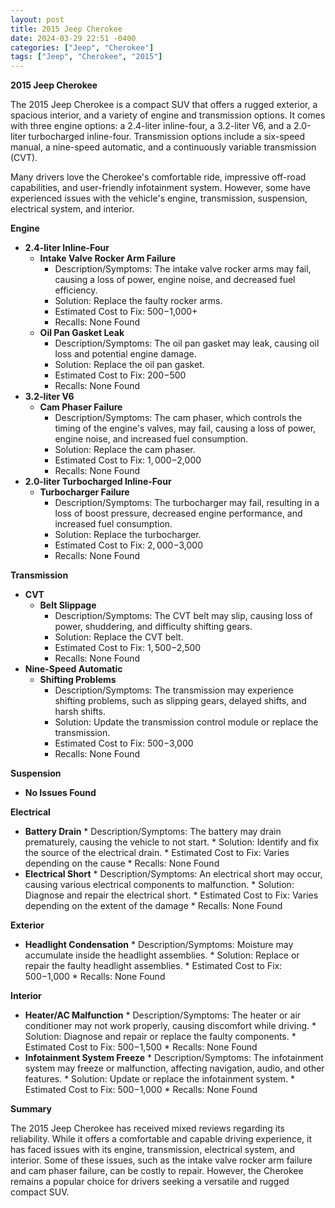 ```yaml
---
layout: post
title: 2015 Jeep Cherokee
date: 2024-03-29 22:51 -0400
categories: ["Jeep", "Cherokee"]
tags: ["Jeep", "Cherokee", "2015"]
---
```

**2015 Jeep Cherokee**

The 2015 Jeep Cherokee is a compact SUV that offers a rugged exterior, a spacious interior, and a variety of engine and transmission options. It comes with three engine options: a 2.4-liter inline-four, a 3.2-liter V6, and a 2.0-liter turbocharged inline-four. Transmission options include a six-speed manual, a nine-speed automatic, and a continuously variable transmission (CVT).

Many drivers love the Cherokee's comfortable ride, impressive off-road capabilities, and user-friendly infotainment system. However, some have experienced issues with the vehicle's engine, transmission, suspension, electrical system, and interior.

**Engine**

* **2.4-liter Inline-Four**
    * **Intake Valve Rocker Arm Failure**
      * Description/Symptoms: The intake valve rocker arms may fail, causing a loss of power, engine noise, and decreased fuel efficiency.
      * Solution: Replace the faulty rocker arms.
      * Estimated Cost to Fix: $500-$1,000+
      * Recalls: None Found
    * **Oil Pan Gasket Leak**
      * Description/Symptoms: The oil pan gasket may leak, causing oil loss and potential engine damage.
      * Solution: Replace the oil pan gasket.
      * Estimated Cost to Fix: $200-$500
      * Recalls: None Found
* **3.2-liter V6**
    * **Cam Phaser Failure**
      * Description/Symptoms: The cam phaser, which controls the timing of the engine's valves, may fail, causing a loss of power, engine noise, and increased fuel consumption.
      * Solution: Replace the cam phaser.
      * Estimated Cost to Fix: $1,000-$2,000
      * Recalls: None Found
* **2.0-liter Turbocharged Inline-Four**
    * **Turbocharger Failure**
      * Description/Symptoms: The turbocharger may fail, resulting in a loss of boost pressure, decreased engine performance, and increased fuel consumption.
      * Solution: Replace the turbocharger.
      * Estimated Cost to Fix: $2,000-$3,000
      * Recalls: None Found

**Transmission**

* **CVT**
    * **Belt Slippage**
      * Description/Symptoms: The CVT belt may slip, causing loss of power, shuddering, and difficulty shifting gears.
      * Solution: Replace the CVT belt.
      * Estimated Cost to Fix: $1,500-$2,500
      * Recalls: None Found
* **Nine-Speed Automatic**
    * **Shifting Problems**
      * Description/Symptoms: The transmission may experience shifting problems, such as slipping gears, delayed shifts, and harsh shifts.
      * Solution: Update the transmission control module or replace the transmission.
      * Estimated Cost to Fix: $500-$3,000
      * Recalls: None Found

**Suspension**

* **No Issues Found**

**Electrical**

* **Battery Drain**
      * Description/Symptoms: The battery may drain prematurely, causing the vehicle to not start.
      * Solution: Identify and fix the source of the electrical drain.
      * Estimated Cost to Fix: Varies depending on the cause
      * Recalls: None Found
* **Electrical Short**
      * Description/Symptoms: An electrical short may occur, causing various electrical components to malfunction.
      * Solution: Diagnose and repair the electrical short.
      * Estimated Cost to Fix: Varies depending on the extent of the damage
      * Recalls: None Found

**Exterior**

* **Headlight Condensation**
      * Description/Symptoms: Moisture may accumulate inside the headlight assemblies.
      * Solution: Replace or repair the faulty headlight assemblies.
      * Estimated Cost to Fix: $500-$1,000
      * Recalls: None Found

**Interior**

* **Heater/AC Malfunction**
      * Description/Symptoms: The heater or air conditioner may not work properly, causing discomfort while driving.
      * Solution: Diagnose and repair or replace the faulty components.
      * Estimated Cost to Fix: $500-$1,500
      * Recalls: None Found
* **Infotainment System Freeze**
      * Description/Symptoms: The infotainment system may freeze or malfunction, affecting navigation, audio, and other features.
      * Solution: Update or replace the infotainment system.
      * Estimated Cost to Fix: $500-$1,000
      * Recalls: None Found

**Summary**

The 2015 Jeep Cherokee has received mixed reviews regarding its reliability. While it offers a comfortable and capable driving experience, it has faced issues with its engine, transmission, electrical system, and interior. Some of these issues, such as the intake valve rocker arm failure and cam phaser failure, can be costly to repair. However, the Cherokee remains a popular choice for drivers seeking a versatile and rugged compact SUV.
